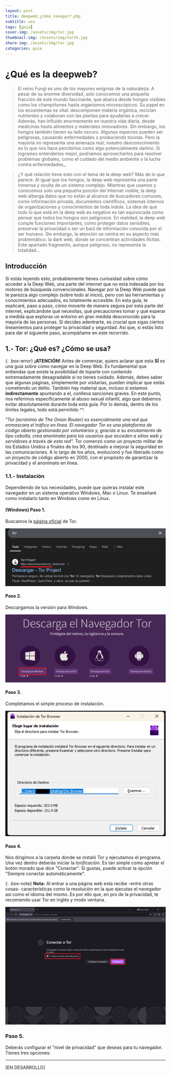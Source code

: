 ```yaml
---
layout: post
title: deepweb:¿Cómo_navegar?.php
subtitle: uso
tags: [guia]
cover-img: /assets/img/tor.jpg
thumbnail-img: /assets/img/torth.jpg
share-img: /assets/img/tor.jpg
categories: guia
---
```


# ¿Qué es la deepweb?

> El reino Fungi es uno de los mayores enigmas de la naturaleza. A pesar de su enorme diversidad, solo conocemos una pequeña fracción de este mundo fascinante, que abarca desde hongos visibles como los champiñones hasta organismos microscópicos. Su papel en los ecosistemas es vital: descomponen materia orgánica, reciclan nutrientes y colaboran con las plantas para ayudarlas a crecer. Además, han influido enormemente en nuestra vida diaria, desde medicinas hasta alimentos y materiales innovadores. Sin embargo, los hongos también tienen su lado oscuro. Algunas especies pueden ser peligrosas, causando enfermedades o produciendo toxinas. Pero la mayoría no representa una amenaza real; nuestro desconocimiento es lo que nos hace percibirlos como algo potencialmente dañino. Si logramos entenderlos mejor, podríamos aprovecharlos para resolver problemas globales, como el cuidado del medio ambiente o la lucha contra enfermedades_.

> ¿Y qué relación tiene esto con el tema de la deep web? Más de lo que parece. Al igual que los hongos, la deep web representa una parte inmensa y oculta de un sistema complejo. Mientras que usamos y conocemos solo una pequeña porción del Internet visible, la deep web alberga datos que no están al alcance de buscadores comunes, como información privada, documentos científicos, sistemas internos de organizaciones y conocimientos de toda índole. La idea de que todo lo que está en la deep web es negativo es tan equivocada como pensar que todos los hongos son peligrosos. En realidad, la deep web cumple funciones importantes, como proteger datos sensibles, preservar la privacidad o ser un baúl de información conocida por el ser humano. Sin embargo, la atención se centra en su aspecto más problemático: la dark web, donde se concentran actividades ilícitas. Este apartado fragmento, aunque peligroso, no representa la totalidad...

## Introducción

Si estás leyendo esto, probablemente tienes curiosidad sobre cómo acceder a la Deep Web, una parte del internet que no está indexada por los motores de búsqueda convencionales. Navegar por la Deep Web puede que te parezca algo complejo (sobre todo al inicio), pero con las herramientas y conocimientos adecuados, es totalmente accesible. En esta guía, te explicaré, paso a paso, cómo moverte de manera segura por esta parte del internet, explicándote qué necesitas, qué precauciones tomar y qué esperar a medida que exploras un entorno en gran medida desconocido para la mayoría de las personas. Si decides adentrarte, es crucial que sigas ciertos lineamientos para proteger tu privacidad y seguridad. Así que, si estás listo para dar el siguiente paso, acompáñame en este recorrido.

## 1.- Tor: ¿Qué es? ¿Cómo se usa?

{: .box-error}
**¡ATENCIÓN!** Antes de comenzar, quiero aclarar que esta **SÍ** es una guía sobre cómo navegar en la Deep Web. Es fundamental que entiendas que existe la posibilidad de toparte con contenido extremadamente desagradable si no tienes cuidado. Además, debes saber que algunas páginas, simplemente por visitarlas, pueden implicar que estás cometiendo un delito. También hay material que, incluso si estamos **indirectamente** apuntando a el, conlleva sanciones graves. En este punto, nos referimos específicamente al abuso sexual infantil, algo que debemos evitar absolutamente durante toda esta guía. Por lo demás, dentro de los límites legales, todo está permitido ^^.

_"Tor (acrónimo de The Onion Router) es esencialmente una red que enmascara el tráfico en línea. El navegador Tor es una plataforma de código abierto gestionada por voluntarios y, gracias a su enrutamiento de tipo cebolla, crea anonimato para los usuarios que acceden a sitios web y servidores a través de esta red"._ Tor comenzó como un proyecto militar de los Estados Unidos a finales de los 90, destinado a mejorar la seguridad en las comunicaciones. A lo largo de los años, evolucionó y fue liberado como un proyecto de código abierto en 2000, con el propósito de garantizar la privacidad y el anonimato en línea.

### 1.1.- Instalación

Dependiendo de tus necesidades, puede que quieras instalar este navegador en un sistema operativo Windows, Mac o Linux. Te enseñaré como instalarlo tanto en Windows como en Linux.

#### (Windows) Paso 1.

Buscamos la [página oficial](https://www.torproject.org/es/download/) de Tor.

![1](/assets/img/1_tor.png)


#### Paso 2. 

Descargamos la versión para Windows.

![2](/assets/img/2_tor.png)

#### Paso 3.

Completamos el simple proceso de instalación.

![3](/assets/img/3_tor.png)

#### Paso 4.

Nos dirigimos a la carpeta donde se instaló Tor y ejecutamos el programa. Una vez dentro deberás iniciar la _torificación_. Es tan simple como apretar el botón morado que dice "Conectar". Si gustas, puede activar la opción "Siempre conectar automáticamente".

{: .box-note}
**Nota:** Al entrar a una página web esta recibe -entre otras cosas- características como la resolución en la que ejecutas el navegador así como el idioma del mismo. Es por ello que, en pro de la privacidad, te recomiendo usar Tor en inglés y modo ventana. 

![Tor_ejecución](/assets/img/4_tor.png)

### Paso 5. 

Deberás configurar el "nivel de privacidad" que deseas para tu navegador. Tienes tres opciones: 

--------------------------
[EN DESARROLLO]

